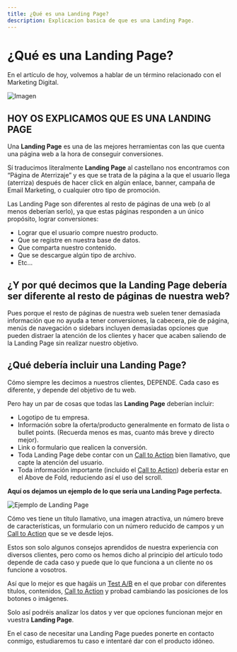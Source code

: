 ```yaml
---
title: ¿Qué es una Landing Page?
description: Explicacion basica de que es una Landing Page.
---
```


# ¿Qué es una Landing Page?

En el artículo de hoy, volvemos a hablar de un término relacionado con el Marketing Digital.

![Imagen](https://cdn-images-1.medium.com/max/800/1*DLTt2kgCHsetdP2xebFOMw.jpeg)

## HOY OS EXPLICAMOS QUE ES UNA LANDING PAGE

Una **Landing Page** es una de las mejores herramientas con las que cuenta una página web a la hora de conseguir conversiones.

Sí traducimos literalmente **Landing Page** al castellano nos encontramos con “Página de Aterrizaje” y es que se trata de la página a la que el usuario llega (aterriza) después de hacer click en algún enlace, banner, campaña de Email Marketing, o cualquier otro tipo de promoción.

Las Landing Page son diferentes al resto de páginas de una web (o al menos deberían serlo), ya que estas páginas responden a un único propósito, lograr conversiones:

- Lograr que el usuario compre nuestro producto.
- Que se registre en nuestra base de datos.
- Que comparta nuestro contenido.
- Que se descargue algún tipo de archivo.
- Etc…

## ¿Y por qué decimos que la Landing Page debería ser diferente al resto de páginas de nuestra web?

Pues porque el resto de páginas de nuestra web suelen tener demasiada información que no ayuda a tener conversiones, la cabecera, pie de página, menús de navegación o sidebars incluyen demasiadas opciones que pueden distraer la atención de los clientes y hacer que acaben saliendo de la Landing Page sin realizar nuestro objetivo.

## ¿Qué debería incluir una Landing Page?

Cómo siempre les decimos a nuestros clientes, DEPENDE. Cada caso es diferente, y depende del objetivo de tu web.

Pero hay un par de cosas que todas las **Landing Page** deberían incluir:

- Logotipo de tu empresa.
- Información sobre la oferta/producto generalmente en formato de lista o bullet points. (Recuerda menos es mas, cuanto más breve y directo mejor).
- Link o formulario que realicen la conversión.
- Toda Landing Page debe contar con un [Call to Action](https://ajra.es/blog/que-es-un-call-to-action) bien llamativo, que capte la atención del usuario.
- Toda información importante (incluido el [Call to Action](https://ajra.es/blog/que-es-un-call-to-action)) debería estar en el Above de Fold, reduciendo así el uso del scroll.

**Aquí os dejamos un ejemplo de lo que sería una Landing Page perfecta.**

![Ejemplo de Landing Page](https://cdn-images-1.medium.com/max/800/0*voDRpAuCs3IAzLus)

Cómo ves tiene un título llamativo, una imagen atractiva, un número breve de características, un formulario con un número reducido de campos y un [Call to Action](https://ajra.es/blog/que-es-un-call-to-action) que se ve desde lejos.

Estos son solo algunos consejos aprendidos de nuestra experiencia con diversos clientes, pero como os hemos dicho al principio del artículo todo depende de cada caso y puede que lo que funciona a un cliente no os funcione a vosotros.

Así que lo mejor es que hagáis un [Test A/B](https://ajra.es/blog/test-ab) en el que probar con diferentes títulos, contenidos, [Call to Action](https://ajra.es/blog/que-es-un-call-to-action) y probad cambiando las posiciones de los botones o imágenes.

Solo así podréis analizar los datos y ver que opciones funcionan mejor en vuestra **Landing Page**.

En el caso de necesitar una Landing Page puedes ponerte en contacto conmigo, estudiaremos tu caso e intentaré dar con el producto idóneo.
